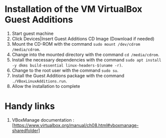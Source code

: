 # Installation of the VM VirtualBox Guest Additions

1. Start guest machine
2. Click Devices|Insert Guest Additions CD Image (Download if needed)
5. Mount the CD-ROM with the command `sudo mount /dev/cdrom /media/cdrom`.
6. Change into the mounted directory with the command `cd /media/cdrom`.
7. Install the necessary dependencies with the command `sudo apt install -y dkms build-essential linux-headers-$(uname -r)`.
8. Change to the root user with the command `sudo su`.
9. Install the Guest Additions package with the command `./VBoxLinuxAdditions.run`.
10. Allow the installation to complete


# Handy links

1. VBoxManage documentation : [https://www.virtualbox.org/manual/ch08.html#vboxmanage-sharedfolder]

